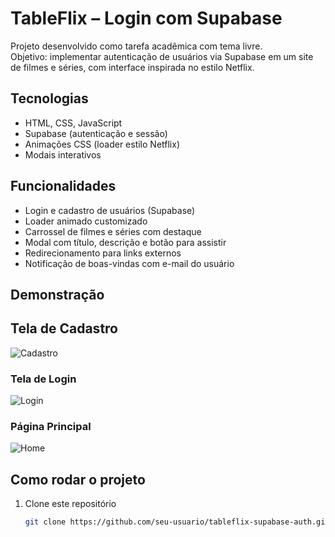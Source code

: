 # TableFlix – Login com Supabase

Projeto desenvolvido como tarefa acadêmica com tema livre.  
Objetivo: implementar autenticação de usuários via Supabase em um site de filmes e séries, com interface inspirada no estilo Netflix.

## Tecnologias
- HTML, CSS, JavaScript
- Supabase (autenticação e sessão)
- Animações CSS (loader estilo Netflix)
- Modais interativos

## Funcionalidades
- Login e cadastro de usuários (Supabase)
- Loader animado customizado
- Carrossel de filmes e séries com destaque
- Modal com título, descrição e botão para assistir
- Redirecionamento para links externos
- Notificação de boas-vindas com e-mail do usuário

## Demonstração
## Tela de Cadastro
![Cadastro](https://github.com/user-attachments/assets/5be42a38-8aed-4199-9c62-8c5761121413)

### Tela de Login
![Login](https://github.com/user-attachments/assets/c3900279-3996-4bd2-abcb-beaf6ab32a40)

### Página Principal
![Home](https://github.com/user-attachments/assets/d8f5a922-5b78-4122-824c-93649eba9f54)

## Como rodar o projeto
1. Clone este repositório
   ```bash
   git clone https://github.com/seu-usuario/tableflix-supabase-auth.git
